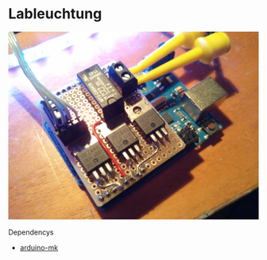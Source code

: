Lableuchtung
============

![arduino with shield](misc/arduino.jpg)

Dependencys
  * [arduino-mk](https://github.com/sudar/Arduino-Makefile)

